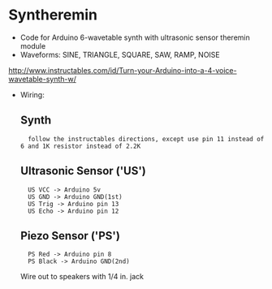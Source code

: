 # Syntheremin
- Code for Arduino 6-wavetable synth with ultrasonic sensor theremin module
- Waveforms: SINE, TRIANGLE, SQUARE, SAW, RAMP, NOISE

http://www.instructables.com/id/Turn-your-Arduino-into-a-4-voice-wavetable-synth-w/

- Wiring:

	## Synth

		follow the instructables directions, except use pin 11 instead of 6 and 1K resistor instead of 2.2K
	
	## Ultrasonic Sensor ('US')

		US VCC -> Arduino 5v
		US GND -> Arduino GND(1st)
		US Trig -> Arduino pin 13
		US Echo -> Arduino pin 12

	## Piezo Sensor ('PS')
	
		PS Red -> Arduino pin 8
		PS Black -> Arduino GND(2nd)

	Wire out to speakers with 1/4 in. jack